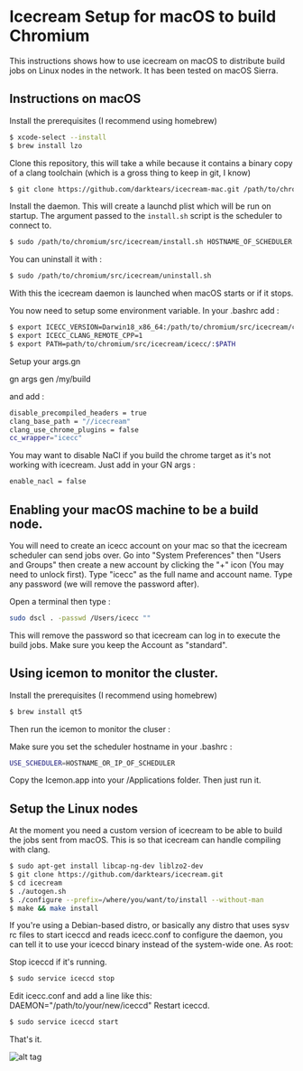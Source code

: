 # Icecream Setup for macOS to build Chromium

This instructions shows how to use icecream on macOS to distribute build jobs on Linux nodes in the network. It has been tested on macOS Sierra.

## Instructions on macOS

Install the prerequisites (I recommend using homebrew)

```bash
$ xcode-select --install
$ brew install lzo
```

Clone this repository, this will take a while because it contains a binary copy
of a clang toolchain (which is a gross thing to keep in git, I know)

```bash
$ git clone https://github.com/darktears/icecream-mac.git /path/to/chromium/src/icecream
```

Install the daemon. This will create a launchd plist which will be run on startup.
The argument passed to the `install.sh` script is the scheduler to connect to.

```bash
$ sudo /path/to/chromium/src/icecream/install.sh HOSTNAME_OF_SCHEDULER
```
You can uninstall it with :
```bash
$ sudo /path/to/chromium/src/icecream/uninstall.sh
```
With this the icecream daemon is launched when macOS starts or if it stops.

You now need to setup some environment variable. In your .bashrc add :

```bash
$ export ICECC_VERSION=Darwin18_x86_64:/path/to/chromium/src/icecream/clang_darwin_on_darwin.tar.gz,x86_64:/path/to/chromium/src/icecream/clang_darwin_on_linux.tar.gz
$ export ICECC_CLANG_REMOTE_CPP=1
$ export PATH=path/to/chromium/src/icecream/icecc/:$PATH
```

Setup your args.gn

gn args gen /my/build

and add :
```bash
disable_precompiled_headers = true
clang_base_path = "//icecream"
clang_use_chrome_plugins = false
cc_wrapper="icecc"
```

You may want to disable NaCl if you build the chrome target as it's not working with icecream. Just add in your GN args :

```bash
enable_nacl = false
```
## Enabling your macOS machine to be a build node.
You will need to create an icecc account on your mac so that the icecream scheduler can send jobs over.
Go into "System Preferences" then "Users and Groups" then create a new account by clicking the "+" icon (You may need to unlock first).
Type "icecc" as the full name and account name. Type any password (we will remove the password after).

Open a terminal then type :
```bash
sudo dscl . -passwd /Users/icecc ""
```
This will remove the password so that icecream can log in to execute the build jobs. Make sure you keep the Account as "standard".

## Using icemon to monitor the cluster.

Install the prerequisites (I recommend using homebrew)
```bash
$ brew install qt5
```

Then run the icemon to monitor the cluser :

Make sure you set the scheduler hostname in your .bashrc :
```bash
USE_SCHEDULER=HOSTNAME_OR_IP_OF_SCHEDULER
```

Copy the Icemon.app into your /Applications folder. Then just run it.

## Setup the Linux nodes

At the moment you need a custom version of icecream to be able to build the jobs sent from macOS. This is so that icecream
can handle compiling with clang.

```bash
$ sudo apt-get install libcap-ng-dev liblzo2-dev
$ git clone https://github.com/darktears/icecream.git
$ cd icecream
$ ./autogen.sh
$ ./configure --prefix=/where/you/want/to/install --without-man
$ make && make install
```

If you're using a Debian-based distro, or basically any distro that uses sysv rc files to start iceccd and reads icecc.conf to configure the daemon, you can tell it to use your iceccd binary instead of the system-wide one. As root:

Stop iceccd if it's running.
```bash
$ sudo service iceccd stop
```
Edit icecc.conf and add a line like this: DAEMON="/path/to/your/new/iceccd"
Restart iceccd.
```bash
$ sudo service iceccd start
```

That's it.

![alt tag](https://raw.githubusercontent.com/darktears/icecream-mac/master/Screen%20Shot%202016-08-19%20at%203.24.27%20PM.png)
